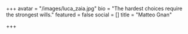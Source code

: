 +++
avatar = "/images/luca_zaia.jpg"
bio = "The hardest choices require the strongest wills."
featured = false
social = []
title = "Matteo Gnan"

+++
